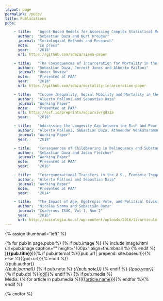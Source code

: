 ```yaml
---
layout: page
permalink: /pubs/
title: Publications
pubs:

    - title:   "Agent-Based Models for Assessing Complex Statistical Models: An Example Evaluating Selection and Social Influence Estimates from the SIENA model"
      author:  "Sebastian Daza and Kurt Kreuger"
      journal: "Sociological Methods and Research"
      note:    "In press"
      year:    "2018"
      url: https://github.com/sdaza/siena-paper

    - title:   "The Consequences of Incarceration for Mortality in the US"
      author:  "Sebastian Daza, Jerrett Jones and Alberto Palloni"
      journal: "Under Review"
      note:    "Presented at PAA"
      year:    "2018"
      url: https://github.com/sdaza/mortality-incarceration-paper

    - title:   "Income Inequality, Social Mobility and Mortality in the U.S. (Preprint)"
      author:  "Alberto Palloni and Sebastian Daza"
      journal: "Working Paper"
      note:    "Presented at PAA"
      url: https://osf.io/preprints/socarxiv/gdz2a
      year:    "2018"

    - title:   "Addressing the Longevity Gap between the Rich and Poor: The Role of Social Mobility"
      author:  "Alberto Palloni, Sebastian Daza, Atheendar Venkataramani, Ezekiel J. Emanuel"
      journal: "Working Paper"
      year:    "2018"

    - title:   "Consequences of Childbearing in Delinquency and Substance Use"
      author:  "Sebastian Daza and Jason Fletcher"
      journal: "Working Paper"
      note:    "Presented at PAA"
      year:    "2016"

    - title:   "Intergenerational Transfers in the U.S., Economic Inequality, and Social Stratification"
      author:  "Alberto Palloni and Sebastian Daza"
      journal: "Working Paper"
      note:    "Presented at PAA"
      year:    "2014"

    - title:   "The Impact of Age, Egotropic Vote, and Political Divisions in the 2009-2010 Chilean Election"
      author:  "Nicolás Somma and Sebastián Daza"
      journal: "Cuadernos ISUC, Vol 1, Num 2"
      year:    "2016"
      url: http://sociologia.uc.cl/wp-content/uploads/2016/12/articulo-nicols-somma.pdf
---
```



{% assign thumbnail="left" %}

{% for pub in page.pubs %}
{% if pub.image %}
{% include image.html url=pub.image caption="" height="100px" align=thumbnail %}
{% endif %}
[**{{pub.title}}**]({% if pub.internal %}{{pub.url | prepend: site.baseurl}}{% else %}{{pub.url}}{% endif %})<br />
{{pub.author}}<br />
*{{pub.journal}}*
{% if pub.note %} *({{pub.note}})*
{% endif %} *{{pub.year}}* {% if pub.doi %}[[doi]({{pub.doi}})]{% endif %}
{% if pub.media %}<br />Media: {% for article in pub.media %}[[{{article.name}}]({{article.url}})]{% endfor %}{% endif %}

{% endfor %}
